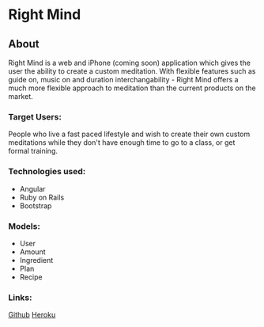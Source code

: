 
# Right Mind

## About

Right Mind is a web and iPhone (coming soon) application which gives the user the ability to create a custom meditation. With flexible features such as guide on, music on and duration interchangability - Right Mind offers a much more flexible approach to meditation than the current products on the market.

### Target Users:

People who live a fast paced lifestyle and wish to create their own custom meditations while they don't have enough time to go to a class, or get formal training.

### Technologies used:

- Angular
- Ruby on Rails
- Bootstrap

### Models:

- User
- Amount
- Ingredient
- Plan
- Recipe

### Links:

[Github](https://github.com/joshricha/comidas)
[Heroku](https://comidas2.herokuapp.com/)